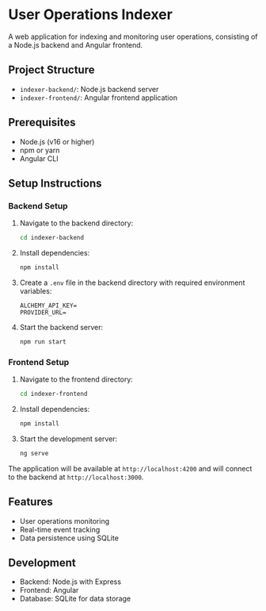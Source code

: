 # User Operations Indexer

A web application for indexing and monitoring user operations, consisting of a Node.js backend and Angular frontend.

## Project Structure

- `indexer-backend/`: Node.js backend server
- `indexer-frontend/`: Angular frontend application

## Prerequisites

- Node.js (v16 or higher)
- npm or yarn
- Angular CLI

## Setup Instructions

### Backend Setup

1. Navigate to the backend directory:
   ```bash
   cd indexer-backend
   ```

2. Install dependencies:
   ```bash
   npm install
   ```

3. Create a `.env` file in the backend directory with required environment variables:
   ```
   ALCHEMY_API_KEY=
   PROVIDER_URL=
   ```

4. Start the backend server:
   ```bash
   npm run start
   ```

### Frontend Setup

1. Navigate to the frontend directory:
   ```bash
   cd indexer-frontend
   ```

2. Install dependencies:
   ```bash
   npm install
   ```

3. Start the development server:
   ```bash
   ng serve
   ```

The application will be available at `http://localhost:4200` and will connect to the backend at `http://localhost:3000`.

## Features

- User operations monitoring
- Real-time event tracking
- Data persistence using SQLite

## Development

- Backend: Node.js with Express
- Frontend: Angular
- Database: SQLite for data storage

